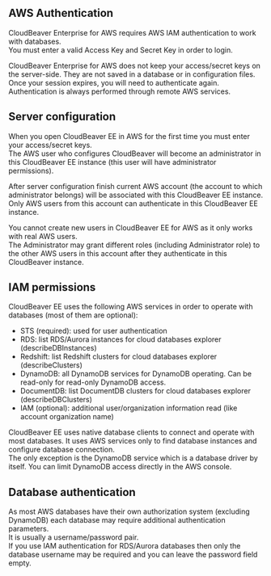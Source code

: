 ## AWS Authentication

CloudBeaver Enterprise for AWS requires AWS IAM authentication to work with databases.  
You must enter a valid Access Key and Secret Key in order to login.  

CloudBeaver Enterprise for AWS does not keep your access/secret keys on the server-side. They are not saved in a database or in configuration files.  
Once your session expires, you will need to authenticate again. Authentication is always performed through remote AWS services.  

## Server configuration

When you open CloudBeaver EE in AWS for the first time you must enter your access/secret keys.  
The AWS user who configures CloudBeaver will become an administrator in this CloudBeaver EE instance (this user will have administrator permissions).  

After server configuration finish current AWS account (the account to which administrator belongs) will be associated with this CloudBeaver EE instance. Only AWS users from this account can authenticate in this CloudBeaver EE instance.  

You cannot create new users in CloudBeaver EE for AWS as it only works with real AWS users.  
The Administrator may grant different roles (including Administrator role) to the other AWS users in this account after they authenticate in this CloudBeaver instance.  

## IAM permissions

CloudBeaver EE uses the following AWS services in order to operate with databases (most of them are optional):

- STS (required): used for user authentication
- RDS: list RDS/Aurora instances for cloud databases explorer (describeDBInstances)
- Redshift: list Redshift clusters for cloud databases explorer (describeClusters)
- DynamoDB: all DynamoDB services for DynamoDB operating. Can be read-only for read-only DynamoDB access.
- DocumentDB: list DocumentDB clusters for cloud databases explorer (describeDBClusters)
- IAM (optional): additional user/organization information read (like account organization name)

CloudBeaver EE uses native database clients to connect and operate with most databases. It uses AWS services only to find  database instances and configure database connection.  
The only exception is the DynamoDB service which is a database driver by itself. You can limit DynamoDB access directly in the AWS console.

## Database authentication

As most AWS databases have their own authorization system (excluding DynamoDB) each database may require additional authentication parameters.  
It is usually a username/password pair.  
If you use IAM authentication for RDS/Aurora databases then only the database username may be required and you can leave the password field empty.
